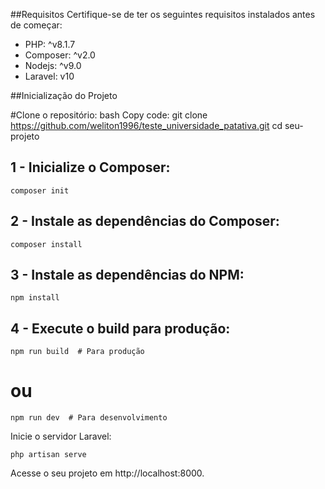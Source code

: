 
##Requisitos
Certifique-se de ter os seguintes requisitos instalados antes de começar:

- PHP: ^v8.1.7
- Composer: ^v2.0
- Nodejs: ^v9.0
- Laravel: v10

##Inicialização do Projeto

#Clone o repositório:
bash
Copy code: git clone https://github.com/weliton1996/teste_universidade_patativa.git
cd seu-projeto
## 1 - Inicialize o Composer:
```
composer init
```
## 2 - Instale as dependências do Composer:
```
composer install
```

## 3 - Instale as dependências do NPM:
```
npm install
```

## 4 - Execute o build para produção:
```
npm run build  # Para produção
```

# ou

```
npm run dev  # Para desenvolvimento
```

Inicie o servidor Laravel:

```
php artisan serve
```
Acesse o seu projeto em http://localhost:8000.

